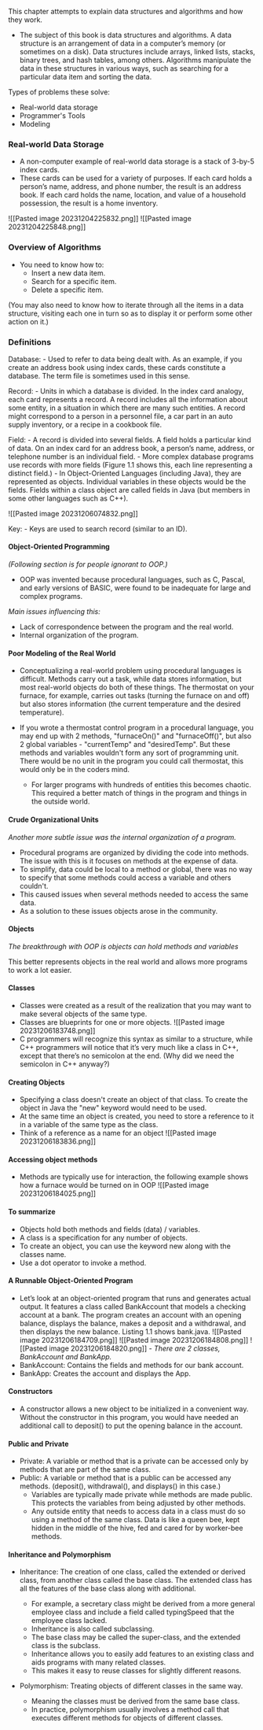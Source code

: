 This chapter attempts to explain data structures and algorithms and how they work.

- The subject of this book is data structures and algorithms.
A data structure is an arrangement of data in a computer’s
memory (or sometimes on a disk). Data structures include
arrays, linked lists, stacks, binary trees, and hash tables,
among others. Algorithms manipulate the data in these
structures in various ways, such as searching for a particular data item and sorting the data.

Types of problems these solve:
- Real-world data storage
- Programmer's Tools
- Modeling

### Real-world Data Storage
- A non-computer example of real-world data storage is a stack of 3-by-5 index cards.
- These cards can be used for a variety of purposes. If each card holds a person’s name, address, and phone number, the result is an address book. If each card holds the name, location, and value of a household possession, the result is a home inventory.

![[Pasted image 20231204225832.png]]
![[Pasted image 20231204225848.png]]


### Overview of Algorithms
- You need to know how to:
	- Insert a new data item.
	- Search for a specific item.
	- Delete a specific item.

(You may also need to know how to iterate through all the items in a data structure,
visiting each one in turn so as to display it or perform some other action on it.)


### Definitions

Database:
	- Used to refer to data being dealt with. As an
	  example, if you create an address book using index cards, these cards constitute a database. The term file is sometimes used in this sense.

Record:
	- Units in which a database is divided. In the index card analogy, each card represents a record. A record includes all the information about some entity, in a situation in which there are many such entities. A record might correspond to a person in a personnel file, a car part in an auto supply inventory, or a recipe in a cookbook file.

Field:
	- A record is divided into several fields. A field holds a particular kind of data. On an index card for an address book, a person’s name, address, or telephone number is an individual field.
	- More complex database programs use records with more fields (Figure 1.1 shows this, each line representing a distinct field.)
	- In Object-Oriented Languages (including Java), they are represented as objects. Individual variables in these objects would be the fields. Fields within a class object are called fields in Java (but members in some other languages such as C++).

![[Pasted image 20231206074832.png]]

Key: 
	- Keys are used to search record (similar to an ID).


#### Object-Oriented Programming
*(Following section is for people ignorant to OOP.)*

- OOP was invented because procedural languages, such as C, Pascal, and early
versions of BASIC, were found to be inadequate for large and complex programs.

*Main issues influencing this:*
- Lack of correspondence between the program and the real world.
- Internal organization of the program. 


#### Poor Modeling of the Real World 
- Conceptualizing a real-world problem using procedural languages is difficult. Methods carry out a task, while data stores information, but most real-world objects do both of these things. The thermostat on your furnace, for example, carries out tasks (turning the furnace on and off) but also stores information (the current temperature and the desired temperature).

- If you wrote a thermostat control program in a procedural language, you may end up with 2 methods, "furnaceOn()" and "furnaceOff()", but also 2 global variables - "currentTemp" and "desiredTemp". But these methods and variables wouldn't form any sort of programming unit. There would be no unit in the program you could call thermostat, this would only be in the coders mind. 
	- For larger programs with hundreds of entities this becomes chaotic. This required a better match of things in the program and things in the outside world.

#### Crude Organizational Units
*Another more subtle issue was the internal organization of a program.*
- Procedural programs are organized by dividing the code into methods. The issue with this is it focuses on methods at the expense of data. 
- To simplify, data could be local to a method or global, there was no way to specify that some methods could access a variable and others couldn't.
- This caused issues when several methods needed to access the same data. 
- As a solution to these issues objects arose in the community.

#### Objects
*The breakthrough with OOP is objects can hold methods and variables*

This better represents objects in the real world and allows more programs to work a lot easier.


#### Classes
- Classes were created as a result of the realization that you may want to make several objects of the same type. 
- Classes are blueprints for one or more objects.
![[Pasted image 20231206183748.png]]
- C programmers will recognize this syntax as similar to a structure, while C++ programmers will notice that it’s very much like a class in C++, except that there’s no semicolon at the end. (Why did we need the semicolon in C++ anyway?)

#### Creating Objects
- Specifying a class doesn't create an object of that class. To create the object in Java the "new" keyword would need to be used.
- At the same time an object is created, you need to store a reference to it in a variable of the same type as the class.
- Think of a reference as a name for an object
![[Pasted image 20231206183836.png]]


#### Accessing object methods
- Methods are typically use for interaction, the following example shows how a furnace would be turned on in OOP
![[Pasted image 20231206184025.png]]


#### To summarize 
- Objects hold both methods and fields (data) / variables.
- A class is a specification for any number of objects.
- To create an object, you can use the keyword new along with the classes name.
- Use a dot operator to invoke a method. 

#### A Runnable Object-Oriented Program
- Let’s look at an object-oriented program that runs and generates actual output. It
	features a class called BankAccount that models a checking account at a bank. The
	program creates an account with an opening balance, displays the balance, makes a
	deposit and a withdrawal, and then displays the new balance. Listing 1.1 shows
	bank.java.
![[Pasted image 20231206184709.png]]
![[Pasted image 20231206184808.png]]
![[Pasted image 20231206184820.png]]
*- There are 2 classes, BankAccount and BankApp.*
- BankAccount: Contains the fields and methods for our bank account.
- BankApp: Creates the account and displays the App.


#### Constructors 
- A constructor allows a new object to be initialized in a convenient way. Without the constructor in this program, you would have needed an additional call to deposit() to put the opening balance in the account.

#### Public and Private
- Private: A variable or method that is a private can be accessed only by methods that are part of the same class. 
- Public: A variable or method that is a public can be accessed any methods. (deposit(), withdrawal(), and displays() in this case.)
	- Variables are typically made private while methods are made public. This protects the variables from being adjusted by other methods. 
	- Any outside entity that needs to access data in a class must do so using a method of the same class. Data is like a queen bee, kept hidden in the middle of the hive, fed and cared for by worker-bee methods.

#### Inheritance and Polymorphism
- Inheritance: The creation of one class, called the extended or derived class, from another class called the base class. The extended class has all the features of the base class along with additional.
	- For example, a secretary class might be derived from a more general employee class and include a field called typingSpeed that the employee class lacked.
	- Inheritance is also called subclassing.
	- The base class may be called the super-class, and the extended class is the subclass.
	- Inheritance allows you to easily add features to an existing class and aids programs with many related classes.
	- This makes it easy to reuse classes for slightly different reasons.
	
- Polymorphism: Treating objects of different classes in the same way.
	- Meaning the classes must be derived from the same base class.
	- In practice, polymorphism usually involves a method call that executes different methods for objects of different classes. 
